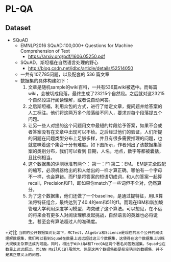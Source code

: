 # PL-QA
## Dataset
+ SQuAD
	+ EMNLP2016 SQuAD:100,000+ Questions for Machine Comprehension of Text
		+ https://arxiv.org/pdf/1606.05250.pdf
	+ SQuAD，斯坦福在自然语言处理的野心
		+ http://blog.csdn.net/jdbc/article/details/52514050
	+ 一共有107,785问题，以及配套的 536 篇文章
	+ 数据集的具体构建如下：
		1. 文章是随机sample的wiki百科，一共有536篇wiki被选中。而每篇wiki，会被切成段落，最终生成了23215个自然段。之后就对这23215个自然段进行阅读理解，或者说自动问答。
		2. 之后斯坦福，利用众包的方式，进行了给定文章，提问题并给答案的人工标注。他们将这两万多个段落给不同人，要求对每个段落提五个问题。
		3. 让另一些人对提的这个问题用文中最短的片段给予答案，如果不会或者答案没有在文章中出现可以不给。之后经过他们的验证，人们所提的问题在问题类型分布上足够多样，并且有很多需要推理的问题，也就意味着这个集合十分有难度。如下图所示，作者列出了该数据集答案的类别分布，我们可以看到 日期，人名，地点，数字等都被囊括，且比例相当。
		4. 这个数据集的评测标准有两个：
			第一：F1
            第二：EM。
            EM是完全匹配的缩写，必须机器给出的和人给出的一样才算正确。哪怕有一个字母不一样，也会算错。而F1是将答案的短语切成词，和人的答案一起算recall，Precision和F1，即如果你match了一些词但不全对，仍然算分。
		5. 为了这个数据集，他们还做了一个baseline，是通过提特征，用LR算法将特征组合，最终达到了40.4的em和51的f1。而现在IBM和新加坡管理大学利用深度学习模型，均突破了这个算法。可以想见，在不远的将来会有更多人对阅读理解发起挑战，自然语言的英雄也必将诞生。甚至会有算法超过人的准确度。

+对比
	```
    当前的公开数据集对比如下，MCTest，Algebra和Science是现在的三个公开的阅读理解数据集，我们可以看到Squad在数量上远远超过这三个数据集，这使得在这个数据集上训练大规模复杂算法成为可能。同时，相比于WikiQA和TrecQA这两个著名问答数据集，Squad也在数量上远远超过。而CNN Mail和CBT虽然大，但是这两个数据集都是挖空猜词的数据集，并不是真正意义上的问答。
    ```
    
